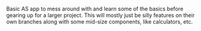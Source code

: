 Basic AS app to mess around with and learn some of the basics before gearing up for a larger project. This will mostly just be silly features on their own branches along with some mid-size components, like calculators, etc.
